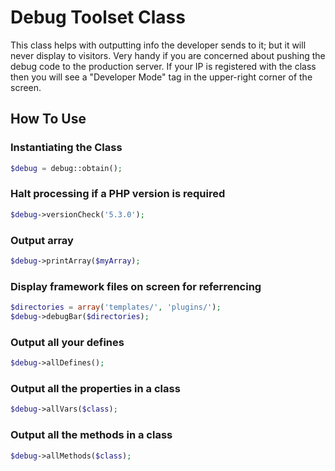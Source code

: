 # Debug Toolset Class

This class helps with outputting info the developer sends to it; but it will never display to visitors.  Very handy if you are concerned about pushing the debug code to the production server.  If your IP is registered with the class then you will see a "Developer Mode" tag in the upper-right corner of the screen.

## How To Use

### Instantiating the Class
```php
$debug = debug::obtain();
```

### Halt processing if a PHP version is required
```php
$debug->versionCheck('5.3.0');
```

### Output array
```php
$debug->printArray($myArray);
```

### Display framework files on screen for referrencing
```php
$directories = array('templates/', 'plugins/');
$debug->debugBar($directories);
```

### Output all your defines
```php
$debug->allDefines();
```

### Output all the properties in a class
```php
$debug->allVars($class);
```

### Output all the methods in a class
```php
$debug->allMethods($class);
```
